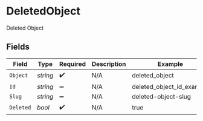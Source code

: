 # DeletedObject

Deleted Object


## Fields

| Field                     | Type                      | Required                  | Description               | Example                   |
| ------------------------- | ------------------------- | ------------------------- | ------------------------- | ------------------------- |
| `Object`                  | *string*                  | :heavy_check_mark:        | N/A                       | deleted_object            |
| `Id`                      | *string*                  | :heavy_minus_sign:        | N/A                       | deleted_object_id_example |
| `Slug`                    | *string*                  | :heavy_minus_sign:        | N/A                       | deleted-object-slug       |
| `Deleted`                 | *bool*                    | :heavy_check_mark:        | N/A                       | true                      |